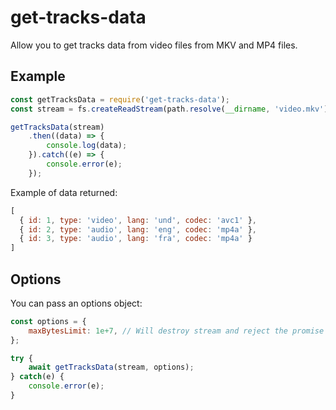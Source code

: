 # get-tracks-data

Allow you to get tracks data from video files from MKV and MP4 files.

## Example
```js
const getTracksData = require('get-tracks-data');
const stream = fs.createReadStream(path.resolve(__dirname, 'video.mkv'));

getTracksData(stream)
    .then((data) => {
        console.log(data);
    }).catch((e) => {
        console.error(e);
    });
```

Example of data returned:
```js
[
  { id: 1, type: 'video', lang: 'und', codec: 'avc1' },
  { id: 2, type: 'audio', lang: 'eng', codec: 'mp4a' },
  { id: 3, type: 'audio', lang: 'fra', codec: 'mp4a' }
]
```

## Options
You can pass an options object:

```js
const options = {
    maxBytesLimit: 1e+7, // Will destroy stream and reject the promise when this limit is reached on data read  
};

try {
    await getTracksData(stream, options);
} catch(e) {
    console.error(e);
}
```
